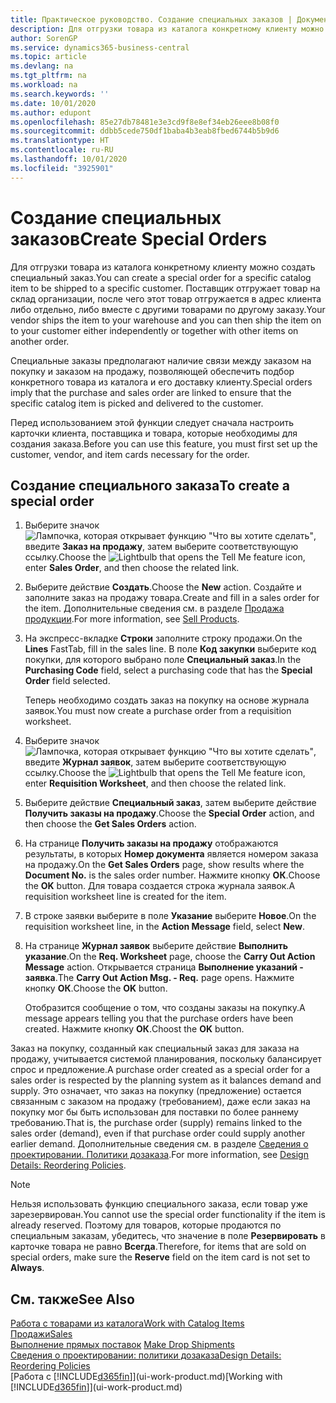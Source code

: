 ```yaml
---
title: Практическое руководство. Создание специальных заказов | Документация Майкрософт
description: Для отгрузки товара из каталога конкретному клиенту можно создать специальный заказ. Поставщик отгружает товар на склад организации, после чего этот товар отгружается в адрес клиента либо отдельно, либо вместе с другими товарами по другому заказу.
author: SorenGP
ms.service: dynamics365-business-central
ms.topic: article
ms.devlang: na
ms.tgt_pltfrm: na
ms.workload: na
ms.search.keywords: ''
ms.date: 10/01/2020
ms.author: edupont
ms.openlocfilehash: 85e27db78481e3e3cd9f8e8ef34eb26eee8b08f0
ms.sourcegitcommit: ddbb5cede750df1baba4b3eab8fbed6744b5b9d6
ms.translationtype: HT
ms.contentlocale: ru-RU
ms.lasthandoff: 10/01/2020
ms.locfileid: "3925901"
---
```

# <a name="create-special-orders"></a><span data-ttu-id="b7a2a-104">Создание специальных заказов</span><span class="sxs-lookup"><span data-stu-id="b7a2a-104">Create Special Orders</span></span>
<span data-ttu-id="b7a2a-105">Для отгрузки товара из каталога конкретному клиенту можно создать специальный заказ.</span><span class="sxs-lookup"><span data-stu-id="b7a2a-105">You can create a special order for a specific catalog item to be shipped to a specific customer.</span></span> <span data-ttu-id="b7a2a-106">Поставщик отгружает товар на склад организации, после чего этот товар отгружается в адрес клиента либо отдельно, либо вместе с другими товарами по другому заказу.</span><span class="sxs-lookup"><span data-stu-id="b7a2a-106">Your vendor ships the item to your warehouse and you can then ship the item on to your customer either independently or together with other items on another order.</span></span>  

<span data-ttu-id="b7a2a-107">Специальные заказы предполагают наличие связи между заказом на покупку и заказом на продажу, позволяющей обеспечить подбор конкретного товара из каталога и его доставку клиенту.</span><span class="sxs-lookup"><span data-stu-id="b7a2a-107">Special orders imply that the purchase and sales order are linked to ensure that the specific catalog item is picked and delivered to the customer.</span></span>  

<span data-ttu-id="b7a2a-108">Перед использованием этой функции следует сначала настроить карточки клиента, поставщика и товара, которые необходимы для создания заказа.</span><span class="sxs-lookup"><span data-stu-id="b7a2a-108">Before you can use this feature, you must first set up the customer, vendor, and item cards necessary for the order.</span></span>  

## <a name="to-create-a-special-order"></a><span data-ttu-id="b7a2a-109">Создание специального заказа</span><span class="sxs-lookup"><span data-stu-id="b7a2a-109">To create a special order</span></span>  
1.  <span data-ttu-id="b7a2a-110">Выберите значок ![Лампочка, которая открывает функцию "Что вы хотите сделать"](media/ui-search/search_small.png "Что вы хотите сделать"), введите **Заказ на продажу**, затем выберите соответствующую ссылку.</span><span class="sxs-lookup"><span data-stu-id="b7a2a-110">Choose the ![Lightbulb that opens the Tell Me feature](media/ui-search/search_small.png "Tell me what you want to do") icon, enter **Sales Order**, and then choose the related link.</span></span>  
2. <span data-ttu-id="b7a2a-111">Выберите действие **Создать**.</span><span class="sxs-lookup"><span data-stu-id="b7a2a-111">Choose the **New** action.</span></span> <span data-ttu-id="b7a2a-112">Создайте и заполните заказ на продажу товара.</span><span class="sxs-lookup"><span data-stu-id="b7a2a-112">Create and fill in a  sales order for the item.</span></span> <span data-ttu-id="b7a2a-113">Дополнительные сведения см. в разделе [Продажа продукции](sales-how-sell-products.md).</span><span class="sxs-lookup"><span data-stu-id="b7a2a-113">For more information, see [Sell Products](sales-how-sell-products.md).</span></span>
3.  <span data-ttu-id="b7a2a-114">На экспресс-вкладке **Строки** заполните строку продажи.</span><span class="sxs-lookup"><span data-stu-id="b7a2a-114">On the **Lines** FastTab, fill in the sales line.</span></span> <span data-ttu-id="b7a2a-115">В поле **Код закупки** выберите код покупки, для которого выбрано поле **Специальный заказ**.</span><span class="sxs-lookup"><span data-stu-id="b7a2a-115">In the **Purchasing Code** field, select a purchasing code that has the **Special Order** field selected.</span></span>

    <span data-ttu-id="b7a2a-116">Теперь необходимо создать заказ на покупку на основе журнала заявок.</span><span class="sxs-lookup"><span data-stu-id="b7a2a-116">You must now create a purchase order from a requisition worksheet.</span></span>  
4. <span data-ttu-id="b7a2a-117">Выберите значок ![Лампочка, которая открывает функцию "Что вы хотите сделать"](media/ui-search/search_small.png "Что вы хотите сделать"), введите **Журнал заявок**, затем выберите соответствующую ссылку.</span><span class="sxs-lookup"><span data-stu-id="b7a2a-117">Choose the ![Lightbulb that opens the Tell Me feature](media/ui-search/search_small.png "Tell me what you want to do") icon, enter **Requisition Worksheet**, and then choose the related link.</span></span>  
5. <span data-ttu-id="b7a2a-118">Выберите действие **Специальный заказ**, затем выберите действие **Получить заказы на продажу**.</span><span class="sxs-lookup"><span data-stu-id="b7a2a-118">Choose the **Special Order** action, and then choose the **Get Sales Orders** action.</span></span>  
6.  <span data-ttu-id="b7a2a-119">На странице **Получить заказы на продажу** отображаются результаты, в которых **Номер документа** является номером заказа на продажу.</span><span class="sxs-lookup"><span data-stu-id="b7a2a-119">On the **Get Sales Orders** page, show results where the **Document No.** is the sales order number.</span></span> <span data-ttu-id="b7a2a-120">Нажмите кнопку **ОК**.</span><span class="sxs-lookup"><span data-stu-id="b7a2a-120">Choose the **OK** button.</span></span> <span data-ttu-id="b7a2a-121">Для товара создается строка журнала заявок.</span><span class="sxs-lookup"><span data-stu-id="b7a2a-121">A requisition worksheet line is created for the item.</span></span>  
7.  <span data-ttu-id="b7a2a-122">В строке заявки выберите в поле **Указание** выберите **Новое**.</span><span class="sxs-lookup"><span data-stu-id="b7a2a-122">On the requisition worksheet line, in the **Action Message** field, select **New**.</span></span>  
8.  <span data-ttu-id="b7a2a-123">На странице **Журнал заявок** выберите действие **Выполнить указание**.</span><span class="sxs-lookup"><span data-stu-id="b7a2a-123">On the **Req. Worksheet** page, choose the **Carry Out Action Message** action.</span></span> <span data-ttu-id="b7a2a-124">Открывается страница **Выполнение указаний - заявка**.</span><span class="sxs-lookup"><span data-stu-id="b7a2a-124">The **Carry Out Action Msg. - Req.** page opens.</span></span> <span data-ttu-id="b7a2a-125">Нажмите кнопку **ОК**.</span><span class="sxs-lookup"><span data-stu-id="b7a2a-125">Choose the **OK** button.</span></span>  

    <span data-ttu-id="b7a2a-126">Отобразится сообщение о том, что созданы заказы на покупку.</span><span class="sxs-lookup"><span data-stu-id="b7a2a-126">A message appears telling you that the purchase orders have been created.</span></span> <span data-ttu-id="b7a2a-127">Нажмите кнопку **ОК**.</span><span class="sxs-lookup"><span data-stu-id="b7a2a-127">Choost the **OK** button.</span></span>  

<span data-ttu-id="b7a2a-128">Заказ на покупку, созданный как специальный заказ для заказа на продажу, учитывается системой планирования, поскольку балансирует спрос и предложение.</span><span class="sxs-lookup"><span data-stu-id="b7a2a-128">A purchase order created as a special order for a sales order is respected by the planning system as it balances demand and supply.</span></span> <span data-ttu-id="b7a2a-129">Это означает, что заказ на покупку (предложение) остается связанным с заказом на продажу (требованием), даже если заказ на покупку мог бы быть использован для поставки по более раннему требованию.</span><span class="sxs-lookup"><span data-stu-id="b7a2a-129">That is, the purchase order (supply) remains linked to the sales order (demand), even if that purchase order could supply another earlier demand.</span></span> <span data-ttu-id="b7a2a-130">Дополнительные сведения см. в разделе [Сведения о проектировании. Политики дозаказа](design-details-reservation-order-tracking-and-action-messaging.md).</span><span class="sxs-lookup"><span data-stu-id="b7a2a-130">For more information, see [Design Details: Reordering Policies](design-details-reservation-order-tracking-and-action-messaging.md).</span></span>  

> [!NOTE]  
>  <span data-ttu-id="b7a2a-131">Нельзя использовать функцию специального заказа, если товар уже зарезервирован.</span><span class="sxs-lookup"><span data-stu-id="b7a2a-131">You cannot use the special order functionality if the item is already reserved.</span></span> <span data-ttu-id="b7a2a-132">Поэтому для товаров, которые продаются по специальным заказам, убедитесь, что значение в поле **Резервировать** в карточке товара не равно **Всегда**.</span><span class="sxs-lookup"><span data-stu-id="b7a2a-132">Therefore, for items that are sold on special orders, make sure the **Reserve** field on the item card is not set to **Always**.</span></span>  

## <a name="see-also"></a><span data-ttu-id="b7a2a-133">См. также</span><span class="sxs-lookup"><span data-stu-id="b7a2a-133">See Also</span></span>  
[<span data-ttu-id="b7a2a-134">Работа с товарами из каталога</span><span class="sxs-lookup"><span data-stu-id="b7a2a-134">Work with Catalog Items</span></span>](inventory-how-work-nonstock-items.md)  
[<span data-ttu-id="b7a2a-135">Продажи</span><span class="sxs-lookup"><span data-stu-id="b7a2a-135">Sales</span></span>](sales-manage-sales.md)  
<span data-ttu-id="b7a2a-136">[Выполнение прямых поставок](sales-how-drop-shipment.md) </span><span class="sxs-lookup"><span data-stu-id="b7a2a-136">[Make Drop Shipments](sales-how-drop-shipment.md) </span></span>  
[<span data-ttu-id="b7a2a-137">Сведения о проектировании: политики дозаказа</span><span class="sxs-lookup"><span data-stu-id="b7a2a-137">Design Details: Reordering Policies</span></span>](design-details-reservation-order-tracking-and-action-messaging.md)  
<span data-ttu-id="b7a2a-138">[Работа с [!INCLUDE[d365fin](includes/d365fin_md.md)]](ui-work-product.md)</span><span class="sxs-lookup"><span data-stu-id="b7a2a-138">[Working with [!INCLUDE[d365fin](includes/d365fin_md.md)]](ui-work-product.md)</span></span>
